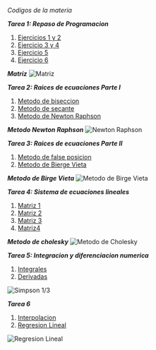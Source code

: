 
*Codigos de la materia*
  
***Tarea 1: Repaso de Programacion*** 
   1. [Ejercicios 1 y 2](https://github.com/maquinadefuego09/proyecto/blob/main/Ejercicio%201%20y%202%2C%20Tarea%201.py)
   2. [Ejercicio 3 y 4](https://github.com/maquinadefuego09/proyecto/blob/main/Ejercicio%203%20y%204%2C%20Tarea%201.py)
   3. [Ejercicio 5](https://github.com/maquinadefuego09/proyecto/blob/main/Ejercicio%205%2C%20Tarea%201.py)
   4. [Ejercicio 6](https://github.com/maquinadefuego09/proyecto/blob/main/Ejercicio%206%2C%20Tarea%201.py)

***Matriz***
![Matriz](https://www.profesor10demates.com/wp-content/uploads/2021/01/Determinante-de-una-matriz-4x4-ejercicios-resueltos.png)

***Tarea 2: Raices de ecuaciones Parte I*** 
   1. [Metodo de biseccion](https://github.com/maquinadefuego09/proyecto/blob/main/Metododebiseccion.py)
   2. [Metodo de secante](https://github.com/maquinadefuego09/proyecto/blob/main/metododesecante.py)
   3. [Metodo de Newton Raphson](https://github.com/maquinadefuego09/proyecto/blob/main/newtonraphson.py)

***Metodo Newton Raphson***
![Newton Raphson](https://cdn.goconqr.com/uploads/media/image/10507969/desktop_3672d64c-302a-4b41-9032-31ee12030f4a.png)

***Tarea 3: Raices de ecuaciones Parte II*** 
   1. [Metodo de false posicion](https://github.com/maquinadefuego09/proyecto/blob/main/Falsa%20Posicion.py)
   2. [Metodo de Bierge Vieta](https://github.com/maquinadefuego09/proyecto/blob/main/MetodoBiergeVieta.py)

***Metodo de Birge Vieta***
![Metodo de Birge Vieta](https://encrypted-tbn0.gstatic.com/images?q=tbn:ANd9GcR0HVvGJmiRAe76lIqK48Sd0Ym1cnrUxfVyaQ&s)

***Tarea 4: Sistema de ecuaciones lineales*** 
   1. [Matriz 1](https://github.com/maquinadefuego09/proyecto/blob/main/Matriz%201.py)
   2. [Matriz 2](https://github.com/maquinadefuego09/proyecto/blob/main/Matriz%202.py)
   3. [Matriz 3](https://github.com/maquinadefuego09/proyecto/blob/main/Matriz%203.py)
   4. [Matriz4 ](https://github.com/maquinadefuego09/proyecto/blob/main/Matriz%204.py)

***Metodo de cholesky***
![Metodo de Cholesky](https://media.licdn.com/dms/image/v2/D4D12AQHnpQoVF2rgXQ/article-cover_image-shrink_720_1280/article-cover_image-shrink_720_1280/0/1656876001611?e=2147483647&v=beta&t=Ph-mXeBG9FjDjuqtlr1b87ZFc622gD20kR8WKHPtBVk)

***Tarea 5: Integracion y diferenciacion numerica*** 
   1. [Integrales](https://github.com/maquinadefuego09/proyecto/blob/main/Integrales%20Final%201.py)
   2. [Derivadas](https://github.com/maquinadefuego09/proyecto/blob/main/Derivadas%20final%201.py)

![Simpson 1/3](https://encrypted-tbn0.gstatic.com/images?q=tbn:ANd9GcQpO33Mx9ArVY6d3tTOwtB-zEUUyTDLyx_aRw&s)

***Tarea 6*** 
   1. [Interpolacion](https://github.com/maquinadefuego09/proyecto/blob/main/Regresion%20Lineal.py)
   2. [Regresion Lineal](https://github.com/maquinadefuego09/proyecto/blob/main/Regresion%20Lineal.py)

![Regresion Lineal](https://belver.clavijero.edu.mx/cursos/nme/semestre5/probyest_1/s4/contenidos/t2p3f01.png)



